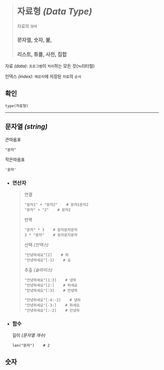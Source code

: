 ># 자료형 *(Data Type)*
>자료의 `형태`
>
>### 문자열, 숫자, 불, 
>### 리스트, 튜플, 사전, 집합
자료 *(data)*: `프로그램`이 `처리`하는 모든 것(≒리터럴)

인덱스 *(index)*: `메모리`에 저장된 `자료`의 `순서`

## 확인
```angular2html
type(자료형)
```

---

## 문자열 *(string)*
큰따옴표
```angular2html
"문자"
```
작은따옴표
```angular2html
'문자'
```

+ ### 연산자
  >연결
  >```
  >"문자1" + "문자2"    # 문자1문자2
  >"문자" + "2"    # 문자2
  >```
  >
  >반복
  >```
  >"문자" * 3    # 문자문자문자
  >3 * "문자"    # 문자문자문자
  >```
  >
  >선택 *(인덱스)*
  >```
  >"안녕하세요"[2]    # 하
  >"안녕하세요"[-1]    # 요
  >```
  >
  >추출 *(슬라이스)*
  >```
  >"안녕하세요"[1:3]    # 녕하
  >"안녕하세요"[2:]    # 하세요
  >"안녕하세요"[:3]    # 안녕하
  >
  >"안녕하세요"[-4:-2]    # 녕하
  >"안녕하세요"[-3:]    # 하세요
  >"안녕하세요"[:-2]    # 안녕하
  >```


+ ### 함수
  길이 *(문자열 개수)*
  ```
  len("문자")    # 2
  ```
  
## 숫자